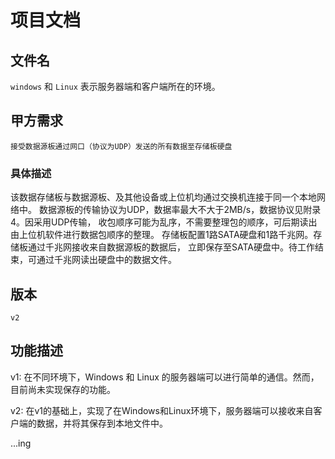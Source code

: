 # 项目文档

## 文件名
`windows` 和 `Linux` 表示服务器端和客户端所在的环境。

## 甲方需求
`接受数据源板通过网口（协议为UDP）发送的所有数据至存储板硬盘`    
    
### 具体描述
该数据存储板与数据源板、及其他设备或上位机均通过交换机连接于同一个本地网络中。
数据源板的传输协议为UDP，数据率最大不大于2MB/s，数据协议见附录4。因采用UDP传输，
收包顺序可能为乱序，不需要整理包的顺序，可后期读出由上位机软件进行数据包顺序的整理。
存储板配置1路SATA硬盘和1路千兆网。存储板通过千兆网接收来自数据源板的数据后，
立即保存至SATA硬盘中。待工作结束，可通过千兆网读出硬盘中的数据文件。

## 版本
`v2`

## 功能描述
v1:
在不同环境下，Windows 和 Linux 的服务器端可以进行简单的通信。然而，目前尚未实现保存的功能。

v2:
在v1的基础上，实现了在Windows和Linux环境下，服务器端可以接收来自客户端的数据，并将其保存到本地文件中。

...ing
